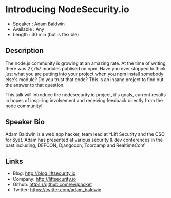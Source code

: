 Introducing NodeSecurity.io
========================

* Speaker : Adam Baldwin
* Available : Any
* Length : 30 min (but is flexible)

Description
-----------

The node.js community is growing at an amazing rate. At the time of writing there was 27,757 modules publised on npm. Have you ever stopped to think just what you are putting into your project when you npm install somebody else's module? Do you trust that code? This is an insane project to find out the answer to that question.

This talk will introduce the nodesecurity.io project, it's goals, current results in hopes of inspiring involvement and receiving feedback directly from the node community!

Speaker Bio
-----------

Adam Baldwin is a web app hacker, team lead at ^Lift Security and the
CSO for &yet. Adam has presented at various security & dev conferences
in the past including, DEFCON, Djangocon, Toorcamp and RealtimeConf

Links
-----

* Blog: http://blog.liftsecurity.io
* Company: http://liftsecurity.io
* Github: https://github.com/evilpacket
* Twitter: https://twitter.com/adam_baldwin
